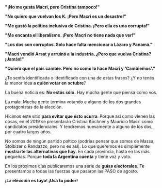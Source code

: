 **"¡No me gusta Macri, pero Cristina tampoco!"**

**"No quiero que vuelvan los K. ¡Pero Macri es un desastre!"**

**"Me gustó la política inclusiva de Cristina. ¡Pero ella es una corrupta!"**

**"Me encanta el liberalismo. ¡Pero Macri no tiene nada que ver!"**

**"Los dos son corruptos. Solo hace falta mencionar a Lázaro y Panamá."**

**"Macri vendió Arsat y arruinó a la industria. ¿Pero que vuelva Cristina? ¡Jamás!"**

**"Quiero que el país cambie. Pero no como lo hace Macri y 'Cambiemos'."**


¿Te sentís identificada o identificado con una de estas frases? ¿Y no tenés la menor idea **a quién votar en octubre**?

La buena noticia es: **No estás sólo.** Hay mucha gente que piensa como vos.

La mala: Mucha gente termina votando a alguno de los dos grandes protagonistas de la elección.

Hicimos este sitio **para evitar que ésto ocurra**. Porque así como vienen las cosas, en el 2019 se presentarán Cristina Kirchner y Mauricio Macri como candidatos presidenciales. Y tendremos nuevamente a alguno de los dos, por cuatro largos años.

No somos de ningún partido poltico (podrías pensar que somos de Massa, Stolbizer o Randazzo, pero no es así). Lo que queremos es simplemente **mostrarte las alternativas que hay**. En cada provincia, hasta en las más pequeñas. Porque **toda la Argentina cuenta** y tiene voz y voto.

En los próximos días publicaremos una serie de **guías electorales**. Te presentamos a todas las fuerzas que pasaron las PASO de agosto.

**¡La elección es tuya! ¡Usá tu poder!**
